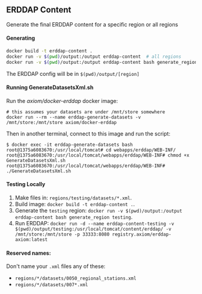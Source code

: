 ## ERDDAP Content

Generate the final ERDDAP content for a specific region or all regions

#### Generating

```bash
docker build -t erddap-content .
docker run -v $(pwd)/output:/output erddap-content  # all regions
docker run -v $(pwd)/output:/output erddap-content bash generate_region [region]  # specific region
```

The ERDDAP config will be in `$(pwd)/output/[region]`

#### Running GenerateDatasetsXml.sh

Run the *axiom/docker-erddap* docker image:

```
# this assumes your datasets are under /mnt/store somewhere
docker run --rm --name erddap-generate-datasets -v /mnt/store:/mnt/store axiom/docker-erddap
```

Then in another terminal, connect to this image and run the script:

```
$ docker exec -it erddap-generate-datasets bash
root@1375a6083670:/usr/local/tomcat# cd webapps/erddap/WEB-INF/
root@1375a6083670:/usr/local/tomcat/webapps/erddap/WEB-INF# chmod +x GenerateDatasetsXml.sh
root@1375a6083670:/usr/local/tomcat/webapps/erddap/WEB-INF# ./GenerateDatasetsXml.sh 
```

#### Testing Locally

1.  Make files in: `regions/testing/datasets/*.xml`.
2.  Build image: `docker build -t erddap-content .`.
3.  Generate the `testing` region: `docker run -v $(pwd)/output:/output erddap-content bash generate_region testing`.
4.  Run ERDDAP: `docker run -d --name erddap-content-testing -v $(pwd)/output/testing:/usr/local/tomcat/content/erddap/ -v /mnt/store:/mnt/store -p 33333:8080 registry.axiom/erddap-axiom:latest`

#### Reserved names:

Don't name your `.xml` files any of these:

* `regions/*/datasets/0050_regional_stations.xml`
* `regions/*/datasets/007*.xml`
